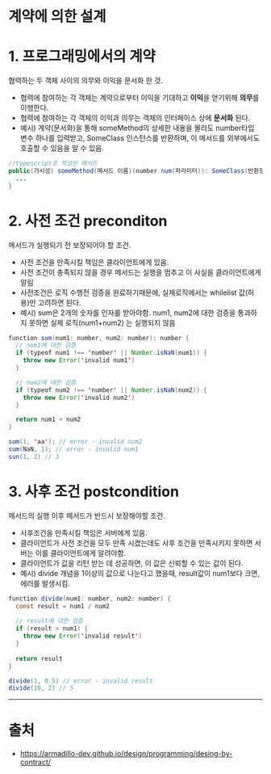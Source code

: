 # 계약에 의한 설계

# 1. 프로그래밍에서의 계약

협력하는 두 객체 사이의 의무와 이익을 문서화 한 것.

- 협력에 참여하는 각 객체는 계약으로부터 이익을 기대하고 **이익**을 얻기위해 **의무**를 이행한다.
- 협력에 참여하는 각 객체의 이익과 의무는 객체의 인터페이스 상에 **문서화** 된다.
- 예시) 계약(문서화)을 통해 someMethod의 상세한 내용을 몰라도 number타입 변수 하나를 입력받고, SomeClass 인스턴스를 반환하며, 이 메서드를 외부에서도 호출할 수 있음을 알 수 있음.

```java
//typescript로 작성된 메서드
public(가시성) someMethod(메서드 이름)(number num(파라미터)): SomeClass(반환형) {
  ...
}
```

# 2. 사전 조건 preconditon

메서드가 실행되기 전 보장되어야 할 조건.

- 사전 조건을 만족시킬 책임은 클라이언트에게 있음.
- 사전 조건이 충족되지 않을 경우 메서드는 실행을 멈추고 이 사실을 클라이언트에게 알림
- 사전조건은 로직 수행전 검증을 완료하기때문에, 실제로직에서는 whilelist 값(허용)만 고려하면 된다.
- 예시) sum은 2개의 숫자를 인자를 받아야함. num1, num2에 대한 검증을 통과하지 못하면 실제 로직(num1+num2) 는 실행되지 않음

```java
function sum(num1: number, num2: number): number {
  // num1에 대한 검증
  if (typeof num1 !== 'number' || Number.isNaN(num1)) {
    throw new Error('invalid num1')
  }

  // num2에 대한 검증
  if (typeof num2 !== 'number' || Number.isNaN(num2)) {
    throw new Error('invalid num2')
  }

  return num1 + num2
}

sum(1, 'aa'); // error - invalid num2
sum(NaN, 1); // error - invalid num1
sun(1, 2) // 3
```

# 3. 사후 조건 postcondition

메서드의 실행 이후 메서드가 반드시 보장해야할 조건.

- 사후조건을 만족시킬 책임은 서버에게 있음.
- 클라이언트가 사전 조건을 모두 만족 시켰는데도 사후 조건을 만족시키지 못하면 서버는 이를 클라이언트에게 알려야함.
- 클라이언트가 값을 리턴 받는 데 성공하면, 이 값은 신뢰할 수 있는 값이 된다.
- 예시) divide 개념을 1이상의 값으로 나눈다고 했을때, result값이  num1보다 크면, 에러를 발생시킴.

```java
function divide(num1: number, num2: number) {
  const result = num1 / num2
  
  // result에 대한 검증
  if (result > num1) {
    throw new Error('invalid result')
  }
  
  return result
}

divide(1, 0.5) // error - invalid result
divide(10, 2) // 5
```

---
# 출처

- https://armadillo-dev.github.io/design/programming/desing-by-contract/